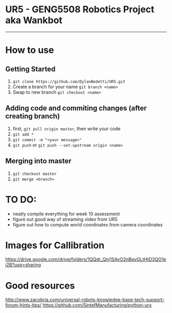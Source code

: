 # UR5 - GENG5508 Robotics Project aka **Wankbot**

---

# How to use
## Getting Started 
1. `git clone https://github.com/DylanBedetti/UR5.git`
2. Create a branch for your name `git branch <name>`
3. Swap to new branch `git checkout <name>`

## Adding code and commiting changes (after creating branch)
1. first, `git pull origin master`, then write your code
2. `git add *`
3. `git commit -m "<your message>"`
4. `git push` or `git push --set-upstream origin <name>`

## Merging into master
1. `git checkout master`
2. `git merge <branch>`

# TO DO:
- neatly compile everything for week 10 assessment
- figure out good way of streaming video from UR5
- figure out how to compute world coordinates from camera coordinates

# Images for Callibration 
https://drive.google.com/drive/folders/1QQdr_Qnj1SAvO2nBpvGLtHtD3QO1ej2B?usp=sharing

# Good resources
http://www.zacobria.com/universal-robots-knowledge-base-tech-support-forum-hints-tips/
https://github.com/SintefManufacturing/python-urx
